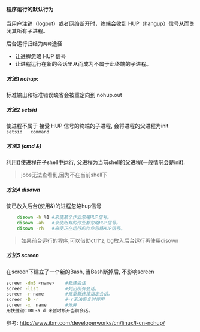 #### 程序运行的默认行为
当用户注销（logout）或者网络断开时，终端会收到 HUP（hangup）信号从而关闭其所有子进程。  

后台运行归结为`两种`途径 
- 让进程忽略 HUP 信号
- 让进程运行在新的会话里从而成为不属于此终端的子进程。

##### 方法1 nohup:
标准输出和标准错误缺省会被重定向到 nohup.out

##### 方法2 setsid
使进程不属于 接受 HUP 信号的终端的子进程, 会将进程的父进程为init  
`setsid   command`

##### 方法3 (cmd &)    
利用()使进程在子shell中运行, 父进程为当前shell的父进程(一般情况会是init).   
>jobs无法查看到,因为不在当前shell下

##### 方法4 disown
使已放入后台(使用&)的进程忽略hup信号
```bash
    disown -h %1 #来使某个作业忽略HUP信号。   
    disown -ah   #来使所有的作业都忽略HUP信号。
    disown -rh   #来使正在运行的作业忽略HUP信号。
```
>如果前台运行的程序,可以借助ctrl^z, bg放入后台运行再使用disown


##### 方法5 screen
在screen下建立了一个新的Bash, 当Bash断掉后, 不影响screen
```bash
screen -dmS <name>    #新建会话
screen -list          #列出所有会话。
screen -r name        #来重新连接指定会话。
screen -D -r          #-r无法恢复时使用
screen -x  name       #分屏
用快捷键CTRL-a d 来暂时断开当前会话。
```

参考: http://www.ibm.com/developerworks/cn/linux/l-cn-nohup/
